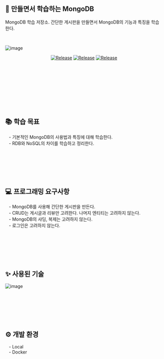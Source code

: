 ## 📝 만들면서 학습하는 MongoDB

MongoDB 학습 저장소. 간단한 게시판을 만들면서 MongoDB의 기능과 특징을 학습한다.

<br/>

![image](https://user-images.githubusercontent.com/110341502/211813863-bade70f4-9fa3-4c55-bd26-c213389577d9.png)

<div align="center">

[![Release](https://img.shields.io/badge/-📝%20wiki%20-blue)]()
[![Release](https://img.shields.io/badge/-%F0%9F%93%9A%20mongodb-green)](https://www.mongodb.com/docs/)
[![Release](https://img.shields.io/badge/-%F0%9F%93%9A%20spring%20docs-brightgreen)](https://docs.spring.io/spring-data/mongodb/docs/current/reference/html/)
</div>

<br/><br/><br/><br/><br/><br/><br/><br/>

## 📚 학습 목표

&nbsp;&nbsp; - 기본적인 MongoDB의 사용법과 특징에 대해 학습한다.<br/>
&nbsp;&nbsp; - RDB와 NoSQL의 차이를 학습하고 정리한다.<br/>

<br/><br/><br/><br/><br/>

## 💻 프로그래밍 요구사항

&nbsp;&nbsp; - MongoDB를 사용해 간단한 게시판을 만든다.<br/>
&nbsp;&nbsp; - CRUD는 게시글과 리뷰만 고려한다. 나머지 엔티티는 고려하지 않는다.<br/>
&nbsp;&nbsp; - MongoDB의 샤딩, 복제는 고려하지 않는다.<br/>
&nbsp;&nbsp; - 로그인은 고려하지 않는다.<br/>

<br/><br/><br/><br/><br/>

## ✨ 사용된 기술

![image](https://user-images.githubusercontent.com/92818747/218258819-2009011f-a444-40e9-958c-8ee0745c1b99.png)

<br/><br/><br/><br/><br/>

## ⚙ 개발 환경

&nbsp;&nbsp; - Local<br/>
&nbsp;&nbsp; - Docker<br/>

<br/><br/>
